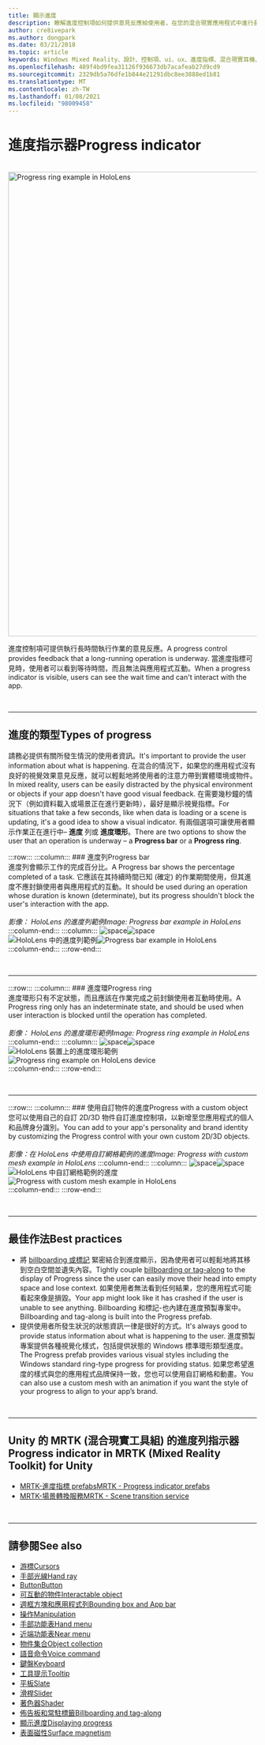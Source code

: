 ```yaml
---
title: 顯示進度
description: 瞭解進度控制項如何提供意見反應給使用者，在您的混合現實應用程式中進行長時間執行的作業。
author: cre8ivepark
ms.author: dongpark
ms.date: 03/21/2018
ms.topic: article
keywords: Windows Mixed Reality、設計、控制項、ui、ux、進度指標、混合現實耳機、windows Mixed Reality 耳機、虛擬實境耳機、HoloLens、MRTK、混合現實工具組
ms.openlocfilehash: 489f4bd9fea31126f936673db7acafeab27d9cd9
ms.sourcegitcommit: 2329db5a76dfe1b844e21291dbc8ee3888ed1b81
ms.translationtype: MT
ms.contentlocale: zh-TW
ms.lasthandoff: 01/08/2021
ms.locfileid: "98009458"
---
```

# <a name="progress-indicator"></a><span data-ttu-id="f20e2-104">進度指示器</span><span class="sxs-lookup"><span data-stu-id="f20e2-104">Progress indicator</span></span>

<br>

<img src="images/MRTK_ProgressIndicator.gif" alt="Progress ring example in HoloLens" width="940px">

<span data-ttu-id="f20e2-105">進度控制項可提供執行長時間執行作業的意見反應。</span><span class="sxs-lookup"><span data-stu-id="f20e2-105">A progress control provides feedback that a long-running operation is underway.</span></span> <span data-ttu-id="f20e2-106">當進度指標可見時，使用者可以看到等待時間，而且無法與應用程式互動。</span><span class="sxs-lookup"><span data-stu-id="f20e2-106">When a progress indicator is visible, users can see the wait time and can't interact with the app.</span></span>

<br>

---

## <a name="types-of-progress"></a><span data-ttu-id="f20e2-107">進度的類型</span><span class="sxs-lookup"><span data-stu-id="f20e2-107">Types of progress</span></span>

<span data-ttu-id="f20e2-108">請務必提供有關所發生情況的使用者資訊。</span><span class="sxs-lookup"><span data-stu-id="f20e2-108">It's important to provide the user information about what is happening.</span></span> <span data-ttu-id="f20e2-109">在混合的情況下，如果您的應用程式沒有良好的視覺效果意見反應，就可以輕鬆地將使用者的注意力帶到實體環境或物件。</span><span class="sxs-lookup"><span data-stu-id="f20e2-109">In mixed reality, users can be easily distracted by the physical environment or objects if your app doesn't have good visual feedback.</span></span> <span data-ttu-id="f20e2-110">在需要幾秒鐘的情況下（例如資料載入或場景正在進行更新時），最好是顯示視覺指標。</span><span class="sxs-lookup"><span data-stu-id="f20e2-110">For situations that take a few seconds, like when data is loading or a scene is updating, it's a good idea to show a visual indicator.</span></span> <span data-ttu-id="f20e2-111">有兩個選項可讓使用者顯示作業正在進行中– **進度** 列或 **進度環形**。</span><span class="sxs-lookup"><span data-stu-id="f20e2-111">There are two options to show the user that an operation is underway – a **Progress bar** or a **Progress ring**.</span></span>

:::row:::
    :::column:::
        ### <a name="progress-barbr"></a><span data-ttu-id="f20e2-112">進度列</span><span class="sxs-lookup"><span data-stu-id="f20e2-112">Progress bar</span></span><br>
        <span data-ttu-id="f20e2-113">進度列會顯示工作的完成百分比。</span><span class="sxs-lookup"><span data-stu-id="f20e2-113">A Progress bar shows the percentage completed of a task.</span></span> <span data-ttu-id="f20e2-114">它應該在其持續時間已知 (確定) 的作業期間使用，但其進度不應封鎖使用者與應用程式的互動。</span><span class="sxs-lookup"><span data-stu-id="f20e2-114">It should be used during an operation whose duration is known (determinate), but its progress shouldn't block the user's interaction with the app.</span></span><br>
        <br>
        <span data-ttu-id="f20e2-115">*影像： HoloLens 的進度列範例*</span><span class="sxs-lookup"><span data-stu-id="f20e2-115">*Image: Progress bar example in HoloLens*</span></span>
    :::column-end:::
        :::column:::
        <span data-ttu-id="f20e2-116">![space](images/spacer-20x582.png)</span><span class="sxs-lookup"><span data-stu-id="f20e2-116">![space](images/spacer-20x582.png)</span></span><br>
       <span data-ttu-id="f20e2-117">![HoloLens 中的進度列範例](images/640px-progressbar.jpg)</span><span class="sxs-lookup"><span data-stu-id="f20e2-117">![Progress bar example in HoloLens](images/640px-progressbar.jpg)</span></span><br>
    :::column-end:::
:::row-end:::

<br>

---

:::row:::
    :::column:::
        ### <a name="progress-ringbr"></a><span data-ttu-id="f20e2-118">進度環</span><span class="sxs-lookup"><span data-stu-id="f20e2-118">Progress ring</span></span><br>
        <span data-ttu-id="f20e2-119">進度環形只有不定狀態，而且應該在作業完成之前封鎖使用者互動時使用。</span><span class="sxs-lookup"><span data-stu-id="f20e2-119">A Progress ring only has an indeterminate state, and should be used when user interaction is blocked until the operation has completed.</span></span><br>
        <br>
        <span data-ttu-id="f20e2-120">*影像： HoloLens 的進度環形範例*</span><span class="sxs-lookup"><span data-stu-id="f20e2-120">*Image: Progress ring example in HoloLens*</span></span>
    :::column-end:::
        :::column:::
        <span data-ttu-id="f20e2-121">![space](images/spacer-20x582.png)</span><span class="sxs-lookup"><span data-stu-id="f20e2-121">![space](images/spacer-20x582.png)</span></span><br>
       <span data-ttu-id="f20e2-122">![HoloLens 裝置上的進度環形範例](images/640px-progressring.jpg)</span><span class="sxs-lookup"><span data-stu-id="f20e2-122">![Progress ring example on HoloLens device](images/640px-progressring.jpg)</span></span><br>
    :::column-end:::
:::row-end:::

<br>

---

:::row:::
    :::column:::
        ### <a name="progress-with-a-custom-objectbr"></a><span data-ttu-id="f20e2-123">使用自訂物件的進度</span><span class="sxs-lookup"><span data-stu-id="f20e2-123">Progress with a custom object</span></span><br>
        <span data-ttu-id="f20e2-124">您可以使用自己的自訂 2D/3D 物件自訂進度控制項，以新增至您應用程式的個人和品牌身分識別。</span><span class="sxs-lookup"><span data-stu-id="f20e2-124">You can add to your app's personality and brand identity by customizing the Progress control with your own custom 2D/3D objects.</span></span><br>
        <br>
        <span data-ttu-id="f20e2-125">*影像：在 HoloLens 中使用自訂網格範例的進度*</span><span class="sxs-lookup"><span data-stu-id="f20e2-125">*Image: Progress with custom mesh example in HoloLens*</span></span>
    :::column-end:::
        :::column:::
        <span data-ttu-id="f20e2-126">![space](images/spacer-20x582.png)</span><span class="sxs-lookup"><span data-stu-id="f20e2-126">![space](images/spacer-20x582.png)</span></span><br>
       <span data-ttu-id="f20e2-127">![HoloLens 中自訂網格範例的進度](images/640px-progresscustom.jpg)</span><span class="sxs-lookup"><span data-stu-id="f20e2-127">![Progress with custom mesh example in HoloLens](images/640px-progresscustom.jpg)</span></span><br>
    :::column-end:::
:::row-end:::

<br>

---

## <a name="best-practices"></a><span data-ttu-id="f20e2-128">最佳作法</span><span class="sxs-lookup"><span data-stu-id="f20e2-128">Best practices</span></span>
* <span data-ttu-id="f20e2-129">將 [billboarding 或標記](billboarding-and-tag-along.md) 緊密結合到進度顯示，因為使用者可以輕鬆地將其移到空白空間並遺失內容。</span><span class="sxs-lookup"><span data-stu-id="f20e2-129">Tightly couple [billboarding or tag-along](billboarding-and-tag-along.md) to the display of Progress since the user can easily move their head into empty space and lose context.</span></span> <span data-ttu-id="f20e2-130">如果使用者無法看到任何結果，您的應用程式可能看起來像是損毀。</span><span class="sxs-lookup"><span data-stu-id="f20e2-130">Your app might look like it has crashed if the user is unable to see anything.</span></span> <span data-ttu-id="f20e2-131">Billboarding 和標記-也內建在進度預製專案中。</span><span class="sxs-lookup"><span data-stu-id="f20e2-131">Billboarding and tag-along is built into the Progress prefab.</span></span>
* <span data-ttu-id="f20e2-132">提供使用者所發生狀況的狀態資訊一律是很好的方式。</span><span class="sxs-lookup"><span data-stu-id="f20e2-132">It's always good to provide status information about what is happening to the user.</span></span> <span data-ttu-id="f20e2-133">進度預製專案提供各種視覺化樣式，包括提供狀態的 Windows 標準環形類型進度。</span><span class="sxs-lookup"><span data-stu-id="f20e2-133">The Progress prefab provides various visual styles including the Windows standard ring-type progress for providing status.</span></span> <span data-ttu-id="f20e2-134">如果您希望進度的樣式與您的應用程式品牌保持一致，您也可以使用自訂網格和動畫。</span><span class="sxs-lookup"><span data-stu-id="f20e2-134">You can also use a custom mesh with an animation if you want the style of your progress to align to your app’s brand.</span></span>

<br>

---

## <a name="progress-indicator-in-mrtk-mixed-reality-toolkit-for-unity"></a><span data-ttu-id="f20e2-135">Unity 的 MRTK (混合現實工具組) 的進度列指示器</span><span class="sxs-lookup"><span data-stu-id="f20e2-135">Progress indicator in MRTK (Mixed Reality Toolkit) for Unity</span></span>

* [<span data-ttu-id="f20e2-136">MRTK-進度指標 prefabs</span><span class="sxs-lookup"><span data-stu-id="f20e2-136">MRTK - Progress indicator prefabs</span></span>](https://github.com/microsoft/MixedRealityToolkit-Unity/tree/mrtk_release/Assets/MRTK/SDK/Features/UX/Prefabs/ProgressIndicators)
* [<span data-ttu-id="f20e2-137">MRTK-場景轉換服務</span><span class="sxs-lookup"><span data-stu-id="f20e2-137">MRTK - Scene transition service</span></span>](https://microsoft.github.io/MixedRealityToolkit-Unity/Documentation/Extensions/SceneTransitionService/SceneTransitionServiceOverview.html)


<br>

---

## <a name="see-also"></a><span data-ttu-id="f20e2-138">請參閱</span><span class="sxs-lookup"><span data-stu-id="f20e2-138">See also</span></span>

* [<span data-ttu-id="f20e2-139">游標</span><span class="sxs-lookup"><span data-stu-id="f20e2-139">Cursors</span></span>](cursors.md)
* [<span data-ttu-id="f20e2-140">手部光線</span><span class="sxs-lookup"><span data-stu-id="f20e2-140">Hand ray</span></span>](point-and-commit.md)
* [<span data-ttu-id="f20e2-141">Button</span><span class="sxs-lookup"><span data-stu-id="f20e2-141">Button</span></span>](button.md)
* [<span data-ttu-id="f20e2-142">可互動的物件</span><span class="sxs-lookup"><span data-stu-id="f20e2-142">Interactable object</span></span>](interactable-object.md)
* [<span data-ttu-id="f20e2-143">週框方塊和應用程式列</span><span class="sxs-lookup"><span data-stu-id="f20e2-143">Bounding box and App bar</span></span>](app-bar-and-bounding-box.md)
* [<span data-ttu-id="f20e2-144">操作</span><span class="sxs-lookup"><span data-stu-id="f20e2-144">Manipulation</span></span>](direct-manipulation.md)
* [<span data-ttu-id="f20e2-145">手部功能表</span><span class="sxs-lookup"><span data-stu-id="f20e2-145">Hand menu</span></span>](hand-menu.md)
* [<span data-ttu-id="f20e2-146">近端功能表</span><span class="sxs-lookup"><span data-stu-id="f20e2-146">Near menu</span></span>](near-menu.md)
* [<span data-ttu-id="f20e2-147">物件集合</span><span class="sxs-lookup"><span data-stu-id="f20e2-147">Object collection</span></span>](object-collection.md)
* [<span data-ttu-id="f20e2-148">語音命令</span><span class="sxs-lookup"><span data-stu-id="f20e2-148">Voice command</span></span>](voice-input.md)
* [<span data-ttu-id="f20e2-149">鍵盤</span><span class="sxs-lookup"><span data-stu-id="f20e2-149">Keyboard</span></span>](keyboard.md)
* [<span data-ttu-id="f20e2-150">工具提示</span><span class="sxs-lookup"><span data-stu-id="f20e2-150">Tooltip</span></span>](tooltip.md)
* [<span data-ttu-id="f20e2-151">平板</span><span class="sxs-lookup"><span data-stu-id="f20e2-151">Slate</span></span>](slate.md)
* [<span data-ttu-id="f20e2-152">滑桿</span><span class="sxs-lookup"><span data-stu-id="f20e2-152">Slider</span></span>](slider.md)
* [<span data-ttu-id="f20e2-153">著色器</span><span class="sxs-lookup"><span data-stu-id="f20e2-153">Shader</span></span>](shader.md)
* [<span data-ttu-id="f20e2-154">佈告板和常駐標籤</span><span class="sxs-lookup"><span data-stu-id="f20e2-154">Billboarding and tag-along</span></span>](billboarding-and-tag-along.md)
* [<span data-ttu-id="f20e2-155">顯示進度</span><span class="sxs-lookup"><span data-stu-id="f20e2-155">Displaying progress</span></span>](progress.md)
* [<span data-ttu-id="f20e2-156">表面磁性</span><span class="sxs-lookup"><span data-stu-id="f20e2-156">Surface magnetism</span></span>](surface-magnetism.md)
